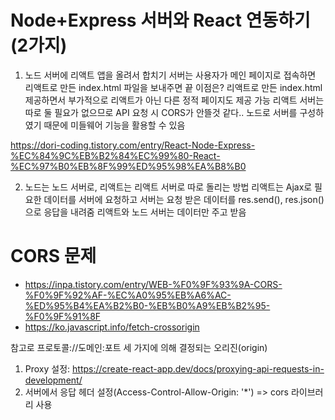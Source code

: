# Node+Express 서버와 React 연동하기(2가지)
1. 노드 서버에 리액트 앱을 올려서 합치기
서버는 사용자가 메인 페이지로 접속하면 리액트로 만든 index.html 파일을 보내주면 끝
이점은?
리액트로 만든 index.html 제공하면서 부가적으로 리액트가 아닌 다른 정적 페이지도 제공 가능
리액트 서버는 따로 둘 필요가 없으므로 API 요청 시 CORS가 안뜰것 같다..
노드로 서버를 구성하였기 때문에 미들웨어 기능을 활용할 수 있음

https://dori-coding.tistory.com/entry/React-Node-Express-%EC%84%9C%EB%B2%84%EC%99%80-React-%EC%97%B0%EB%8F%99%ED%95%98%EA%B8%B0

2. 노드는 노드 서버로, 리액트는 리액트 서버로 따로 돌리는 방법
리액트는 Ajax로 필요한 데이터를 서버에 요청하고 
서버는 요청 받은 데이터를 res.send(), res.json() 으로 응답을 내려줌
리액트와 노드 서버는 데이터만 주고 받음

# CORS 문제
- https://inpa.tistory.com/entry/WEB-%F0%9F%93%9A-CORS-%F0%9F%92%AF-%EC%A0%95%EB%A6%AC-%ED%95%B4%EA%B2%B0-%EB%B0%A9%EB%B2%95-%F0%9F%91%8F
- https://ko.javascript.info/fetch-crossorigin

참고로 프로토콜://도메인:포트 세 가지에 의해 결정되는 오리진(origin)

1. Proxy 설정: https://create-react-app.dev/docs/proxying-api-requests-in-development/
2. 서버에서 응답 헤더 설정(Access-Control-Allow-Origin: '*')
=> cors 라이브러리 사용 